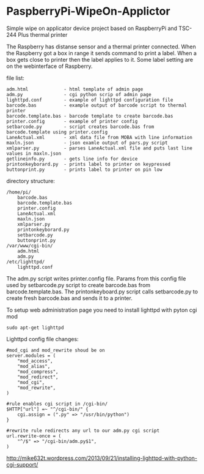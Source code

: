PaspberryPi-WipeOn-Applictor
============================

Simple wipe on applicator device project based on RaspberryPi and TSC-244 Plus thermal printer

The Raspberry has distanse sensor and a thermal printer connected. 
When the Raspberry got a box in range it sends command to print a label. 
When a box gets close to printer then the label applies to it.
Some label setting are on the webinterface of Raspberry.

file list:

    adm.html             - html template of admin page
    adm.py               - cgi python scrip of admin page
    lighttpd.conf        - example of lighttpd configuration file
    barcode.bas          - example output of barcode script to thermal printer
    barcode.template.bas - barcode template to create barcode.bas
    printer.config       - example of printer config
    setbarcode.py        - script creates barcode.bas from barcode.template using printer.config
    LaneActual.xml       - xml data file from MOBA with line information
    maxln.json           - json examle output of pars.py script
    xmlparser.py         - parses LaneActual.xml file and puts last line values in maxln.json
    getlineinfo.py       - gets line info for device  
    printonkeyborard.py  - prints label to printer on keypressed
    buttonprint.py       - prints label to printer on pin low
   
directory structure:

    /home/pi/
        barcode.bas
        barcode.template.bas
        printer.config
        LaneActual.xml
        maxln.json
        xmlparser.py
        printonkeyborard.py
        setbarcode.py
        buttonprint.py
    /var/www/cgi-bin/
        adm.html
        adm.py
    /etc/lighttpd/
        lighttpd.conf

The adm.py script writes printer.config file. 
Params from this config file used by setbarcode.py script to create barcode.bas from barcode.template.bas.
The printonkeyboard.py script calls setbarcode.py to create fresh barcode.bas and sends it to a printer.


To setup web administration page you need to install lighttpd with pyton cgi mod

    sudo apt-get lighttpd
    
Lighttpd config file changes:
    
    #mod_cgi and mod_rewrite shoud be on
    server.modules = (
        "mod_access",
        "mod_alias",
        "mod_compress",
        "mod_redirect",
        "mod_cgi",
        "mod_rewrite",
    )
    
    #rule enables cgi script in /cgi-bin/
    $HTTP["url"] =~ "^/cgi-bin/" {
        cgi.assign = (".py" => "/usr/bin/python")
    }

    #rewrite rule redirects any url to our adm.py cgi script
    url.rewrite-once = (
        "^/$" => "/cgi-bin/adm.py$1",
    )

http://mike632t.wordpress.com/2013/09/21/installing-lighttpd-with-python-cgi-support/
